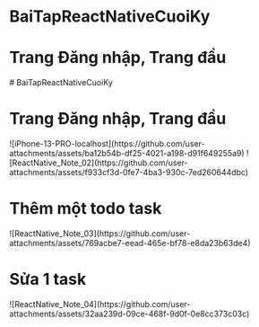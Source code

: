 # BaiTapReactNativeCuoiKy

<h1>Trang Đăng nhập, Trang đầu</h1>
# BaiTapReactNativeCuoiKy

<h1>Trang Đăng nhập, Trang đầu</h1>
![iPhone-13-PRO-localhost](https://github.com/user-attachments/assets/ba12b54b-df25-4021-a198-d91f649255a9)
![ReactNative_Note_02](https://github.com/user-attachments/assets/f933cf3d-0fe7-4ba3-930c-7ed260644dbc)


<h1>Thêm một todo task</h1>
![ReactNative_Note_03](https://github.com/user-attachments/assets/769acbe7-eead-465e-bf78-e8da23b63de4)




<h1>Sửa 1 task</h1>
![ReactNative_Note_04](https://github.com/user-attachments/assets/32aa239d-09ce-468f-9d0f-0e8cc373c03c)
















